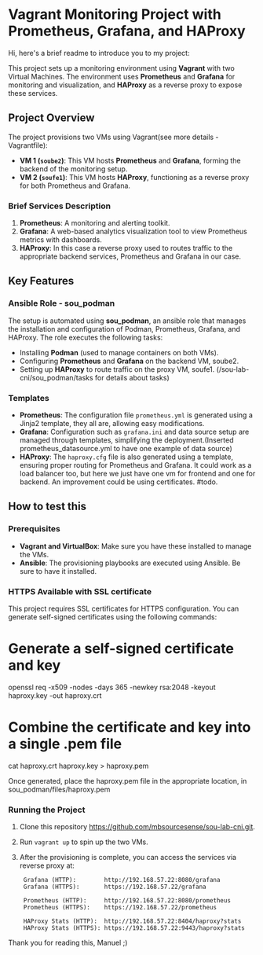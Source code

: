 # Vagrant Monitoring Project with Prometheus, Grafana, and HAProxy

Hi, here's a brief readme to introduce you to my project:

This project sets up a monitoring environment using **Vagrant** with two Virtual Machines. The environment uses **Prometheus** and **Grafana** for monitoring and visualization, and **HAProxy** as a reverse proxy to expose these services.

## Project Overview

The project provisions two VMs using Vagrant(see more details - Vagrantfile):
- **VM 1 (`soube2`)**: This VM hosts **Prometheus** and **Grafana**, forming the backend of the monitoring setup.
- **VM 2 (`soufe1`)**: This VM hosts **HAProxy**, functioning as a reverse proxy for both Prometheus and Grafana.

### Brief Services Description
1. **Prometheus**: A monitoring and alerting toolkit.
2. **Grafana**: A web-based analytics visualization tool to view Prometheus metrics with dashboards.
3. **HAProxy**: In this case a reverse proxy used to routes traffic to the appropriate backend services, Prometheus and Grafana in our case.

## Key Features

### Ansible Role - sou_podman
The setup is automated using **sou_podman**, an ansible role that manages the installation and configuration of Podman, Prometheus, Grafana, and HAProxy. 
The role executes the following tasks:
- Installing **Podman** (used to manage containers on both VMs).
- Configuring **Prometheus** and **Grafana** on the backend VM, soube2.
- Setting up **HAProxy** to route traffic on the proxy VM, soufe1.
(/sou-lab-cni/sou_podman/tasks for details about tasks)

### Templates 
- **Prometheus**: The configuration file `prometheus.yml` is generated using a Jinja2 template, they all are, allowing easy modifications. 
- **Grafana**: Configuration such as `grafana.ini` and data source setup are managed through templates, simplifying the deployment.(Inserted prometheus_datasource.yml to have one example of data source)
- **HAProxy**: The `haproxy.cfg` file is also generated using a template, ensuring proper routing for Prometheus and Grafana. It could work as a load balancer too, but here we just have one vm for frontend and one for backend. An improvement could be using certificates. #todo.

## How to test this

### Prerequisites
- **Vagrant and VirtualBox**: Make sure you have these installed to manage the VMs.
- **Ansible**: The provisioning playbooks are executed using Ansible. Be sure to have it installed.

### HTTPS Available with SSL certificate

This project requires SSL certificates for HTTPS configuration. You can generate self-signed certificates using the following commands:

# Generate a self-signed certificate and key
openssl req -x509 -nodes -days 365 -newkey rsa:2048 -keyout haproxy.key -out haproxy.crt

# Combine the certificate and key into a single .pem file
cat haproxy.crt haproxy.key > haproxy.pem

Once generated, place the haproxy.pem file in the appropriate location, in sou_podman/files/haproxy.pem

### Running the Project

1. Clone this repository https://github.com/mbsourcesense/sou-lab-cni.git.
2. Run `vagrant up` to spin up the two VMs.
3. After the provisioning is complete, you can access the services via reverse proxy at:

        Grafana (HTTP):        http://192.168.57.22:8080/grafana
        Grafana (HTTPS):       https://192.168.57.22/grafana

        Prometheus (HTTP):     http://192.168.57.22:8080/prometheus
        Prometheus (HTTPS):    https://192.168.57.22/prometheus

        HAProxy Stats (HTTP):  http://192.168.57.22:8404/haproxy?stats
        HAProxy Stats (HTTPS): https://192.168.57.22:9443/haproxy?stats

Thank you for reading this, 
Manuel ;)
